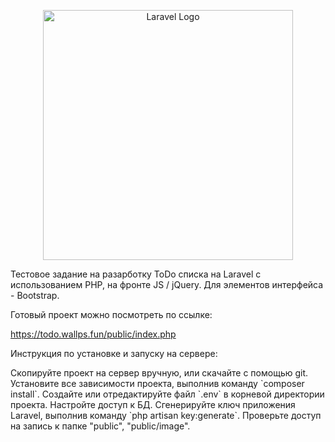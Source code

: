 <p align="center"><a href="https://laravel.com" target="_blank"><img src="https://raw.githubusercontent.com/laravel/art/master/logo-lockup/5%20SVG/2%20CMYK/1%20Full%20Color/laravel-logolockup-cmyk-red.svg" width="400" alt="Laravel Logo"></a></p>

<p>Тестовое задание на разарботку ToDo списка на Laravel с использованием  PHP, на фронте JS / jQuery. Для элементов интерфейса - Bootstrap.</p>

<p>Готовый проект можно посмотреть по ссылке:</p>
<p><a href="https://todo.wallps.fun/public/index.php">https://todo.wallps.fun/public/index.php</a></p>

<p>Инструкция по установке и запуску на сервере:</p>
<p>
Скопируйте проект на сервер вручную, или скачайте с помощью git. 
Установите все зависимости проекта, выполнив команду `composer install`.
Создайте или отредактируйте файл `.env` в корневой директории проекта. Настройте доступ к БД.
Сгенерируйте ключ приложения Laravel, выполнив команду `php artisan key:generate`.
Проверьте доступ на запись к папке "public", "public/image".
</p>
